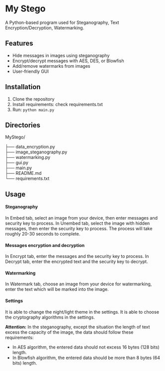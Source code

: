 # My Stego
A Python-based program used for Steganography, Text Encryption/Decryption, Watermarking.

## Features
- Hide messages in images using steganography
- Encrypt/decrypt messages with AES, DES, or Blowfish
- Add/remove watermarks from images
- User-friendly GUI

## Installation
1. Clone the repository
2. Install requirements: check requirements.txt
3. Run: `python main.py`

## Directories
MyStego/

├── data_encryption.py        
├── image_steganography.py      
├── watermarking.py         
├── gui.py               
├── main.py              
├── README.md             
└── requirements.txt    

## Usage
#### Steganography
In Embed tab, select an image from your device, then enter messages and security key to process.
In Unembed tab, select the image with hidden messages, then enter the security key to process. The process will take roughly 20-30 seconds to complete. 

#### Messages encryption and decryption
In Encrypt tab, enter the messages and the security key to process.
In Decrypt tab, enter the encrypted text and the security key to decrypt.

#### Watermarking
In Watermark tab, choose an image from your device for watermarking, enter the text which will be marked into the image.

#### Settings
It is able to change the night/light theme in the settings.
It is able to choose the cryptography algorithms in the settings.

**Attention:**
In the steganography, except the situation the length of text excess the capacity of the image, the data should follow these requirements:
- In AES algorithm, the entered data should not excess 16 bytes (128 bits) length.
- In Blowfish algorithm, the entered data should be more than 8 bytes (64 bits) length.
